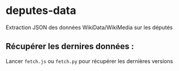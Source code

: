 # deputes-data

Extraction JSON des données WikiData/WikiMedia sur les députés

## Récupérer les dernires données :

Lancer `fetch.js` ou `fetch.py` pour récupérer les dernières versions
